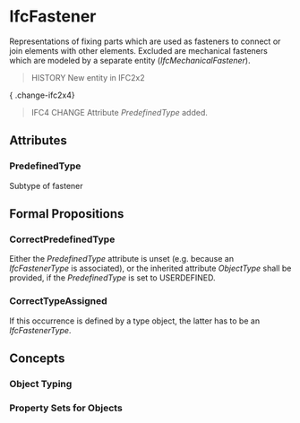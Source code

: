 # IfcFastener

Representations of fixing parts which are used as fasteners to connect or join elements with other elements. Excluded are mechanical fasteners which are modeled by a separate entity (_IfcMechanicalFastener_).<!-- end of definition -->

> HISTORY  New entity in IFC2x2

{ .change-ifc2x4}
> IFC4 CHANGE  Attribute _PredefinedType_ added.

## Attributes

### PredefinedType
Subtype of fastener

## Formal Propositions

### CorrectPredefinedType
Either the _PredefinedType_ attribute is unset (e.g. because an _IfcFastenerType_ is associated), or the inherited attribute _ObjectType_ shall be provided, if the _PredefinedType_ is set to USERDEFINED.

### CorrectTypeAssigned
If this occurrence is defined by a type object, the latter has to be an _IfcFastenerType_.

## Concepts

### Object Typing



### Property Sets for Objects



